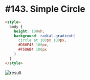 # #143. Simple Circle

```html
<style>
  body {
    height: 100vh;
    background: radial-gradient(
      circle at 100px 100px,
      #D86F45 100px, 
      #F5D6B4 100px
    )
  }
</style>
```

![result](https://cssbattle.dev/targets/143.png)
